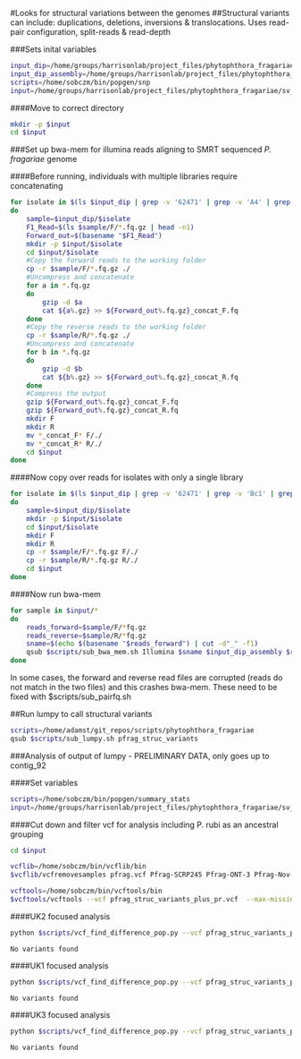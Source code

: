 #Looks for structural variations between the genomes
##Structural variants can include: duplications, deletions, inversions & translocations. Uses read-pair configuration, split-reads & read-depth

###Sets inital variables

```bash
input_dip=/home/groups/harrisonlab/project_files/phytophthora_fragariae/qc_dna/paired/P.fragariae
input_dip_assembly=/home/groups/harrisonlab/project_files/phytophthora_fragariae/summary_stats/polished_contigs_unmasked.fa
scripts=/home/sobczm/bin/popgen/snp
input=/home/groups/harrisonlab/project_files/phytophthora_fragariae/sv_calling
```

####Move to correct directory

```bash
mkdir -p $input
cd $input
```

###Set up bwa-mem for illumina reads aligning to SMRT sequenced *P. fragariae* genome

####Before running, individuals with multiple libraries require concatenating

```bash
for isolate in $(ls $input_dip | grep -v '62471' | grep -v 'A4' | grep -v 'Bc23' | grep -v 'Nov27' | grep -v 'Nov5' | grep -v 'Nov77' | grep -v 'ONT3' | grep -v 'SCRP245_v2')
do
    sample=$input_dip/$isolate
    F1_Read=$(ls $sample/F/*.fq.gz | head -n1)
    Forward_out=$(basename "$F1_Read")
    mkdir -p $input/$isolate
    cd $input/$isolate
    #Copy the forward reads to the working folder
    cp -r $sample/F/*.fq.gz ./
    #Uncompress and concatenate
    for a in *.fq.gz
    do
        gzip -d $a
        cat ${a%.gz} >> ${Forward_out%.fq.gz}_concat_F.fq
    done
    #Copy the reverse reads to the working folder
    cp -r $sample/R/*.fq.gz ./
    #Uncompress and concatenate
    for b in *.fq.gz
    do
        gzip -d $b
        cat ${b%.gz} >> ${Forward_out%.fq.gz}_concat_R.fq
    done
    #Compress the output
    gzip ${Forward_out%.fq.gz}_concat_F.fq
    gzip ${Forward_out%.fq.gz}_concat_R.fq
    mkdir F
    mkdir R
    mv *_concat_F* F/./
    mv *_concat_R* R/./
    cd $input
done
```

####Now copy over reads for isolates with only a single library

```bash
for isolate in $(ls $input_dip | grep -v '62471' | grep -v 'Bc1' | grep -v 'Bc16' | grep -v 'Nov9' | grep -v 'Nov71')
do
    sample=$input_dip/$isolate
    mkdir -p $input/$isolate
    cd $input/$isolate
    mkdir F
    mkdir R
    cp -r $sample/F/*.fq.gz F/./
    cp -r $sample/R/*.fq.gz R/./
    cd $input
done
```

####Now run bwa-mem

```bash
for sample in $input/*
do
    reads_forward=$sample/F/*fq.gz
    reads_reverse=$sample/R/*fq.gz
    sname=$(echo $(basename "$reads_forward") | cut -d"_" -f1)
    qsub $scripts/sub_bwa_mem.sh Illumina $sname $input_dip_assembly $reads_forward $reads_reverse
done
```

In some cases, the forward and reverse read files are corrupted (reads do not match in the two files) and this crashes bwa-mem. These need to be fixed with $scripts/sub_pairfq.sh

##Run lumpy to call structural variants

```bash
scripts=/home/adamst/git_repos/scripts/phytophthora_fragariae
qsub $scripts/sub_lumpy.sh pfrag_struc_variants
```

###Analysis of output of lumpy - PRELIMINARY DATA, only goes up to contig_92

####Set variables

```bash
scripts=/home/sobczm/bin/popgen/summary_stats
input=/home/groups/harrisonlab/project_files/phytophthora_fragariae/sv_calling
```

####Cut down and filter vcf for analysis including P. rubi as an ancestral grouping

```bash
cd $input

vcflib=/home/sobczm/bin/vcflib/bin
$vcflib/vcfremovesamples pfrag.vcf Pfrag-SCRP245 Pfrag-ONT-3 Pfrag-Nov-77 Pfrag-Bc23 62471  > pfrag_struc_variants_plus_pr.vcf

vcftools=/home/sobczm/bin/vcftools/bin
$vcftools/vcftools --vcf pfrag_struc_variants_plus_pr.vcf  --max-missing 0.95 --recode --out pfrag_struc_variants_plus_pr_filtered
```

####UK2 focused analysis

```bash
python $scripts/vcf_find_difference_pop.py --vcf pfrag_struc_variants_plus_pr_filtered.recode.vcf --out pfrag_struc_variants_UK2.vcf --ply 2 --pop1 Bc16,,PfragariaeA4 --pop2 Pfrag-Nov-5,,Bc1,,Nov9,,Nov27,,Pfrag-Nov71 --thr 0.95
```

```
No variants found
```

####UK1 focused analysis

```bash
python $scripts/vcf_find_difference_pop.py --vcf pfrag_struc_variants_plus_pr_filtered.recode.vcf --out pfrag_struc_variants_UK1.vcf --ply 2 --pop1 Bc1,,Pfrag-Nov-5 --pop2 PfragariaeA4,,Bc16,,Nov9,,Nov27,,Pfrag-Nov71 --thr 0.95
```

```
No variants found
```

####UK3 focused analysis

```bash
python $scripts/vcf_find_difference_pop.py --vcf pfrag_struc_variants_plus_pr_filtered.recode.vcf --out pfrag_struc_variants_UK3.vcf --ply 2 --pop1 Nov9,,Nov27,,Pfrag-Nov71 --pop2 Bc1,,Pfrag-Nov-5,,PfragariaeA4,,Bc16 --thr 0.95
```

```
No variants found
```
